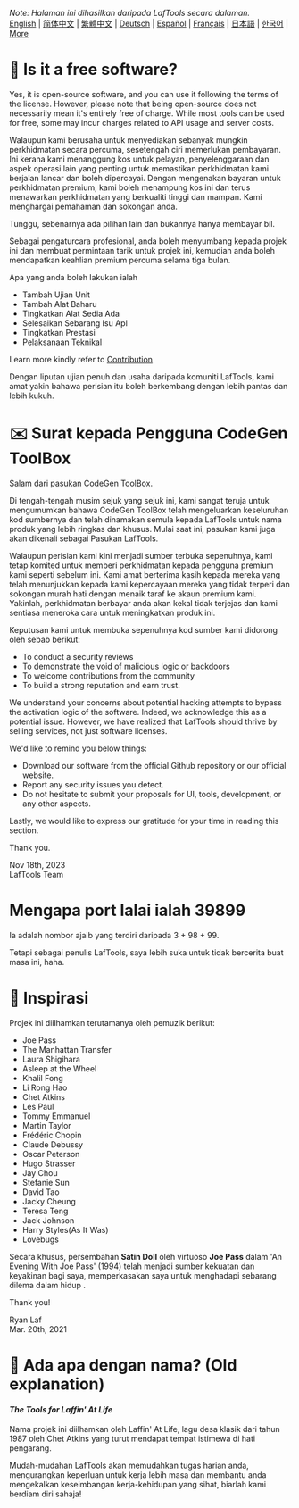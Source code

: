 <i>Note: Halaman ini dihasilkan daripada LafTools secara dalaman.</i> <br/> [English](/docs/en_US/FAQ.md)  |  [简体中文](/docs/zh_CN/FAQ.md)  |  [繁體中文](/docs/zh_HK/FAQ.md)  |  [Deutsch](/docs/de/FAQ.md)  |  [Español](/docs/es/FAQ.md)  |  [Français](/docs/fr/FAQ.md)  |  [日本語](/docs/ja/FAQ.md)  |  [한국어](/docs/ko/FAQ.md) | [More](/docs/) <br/>

# 🙋 Is it a free software?

Yes, it is open-source software, and you can use it following the terms of the license. However, please note that being open-source does not necessarily mean it's entirely free of charge. While most tools can be used for free, some may incur charges related to API usage and server costs.

Walaupun kami berusaha untuk menyediakan sebanyak mungkin perkhidmatan secara percuma, sesetengah ciri memerlukan pembayaran. Ini kerana kami menanggung kos untuk pelayan, penyelenggaraan dan aspek operasi lain yang penting untuk memastikan perkhidmatan kami berjalan lancar dan boleh dipercayai. Dengan mengenakan bayaran untuk perkhidmatan premium, kami boleh menampung kos ini dan terus menawarkan perkhidmatan yang berkualiti tinggi dan mampan. Kami menghargai pemahaman dan sokongan anda.

Tunggu, sebenarnya ada pilihan lain dan bukannya hanya membayar bil.

Sebagai pengaturcara profesional, anda boleh menyumbang kepada projek ini dan membuat permintaan tarik untuk projek ini, kemudian anda boleh mendapatkan keahlian premium percuma selama tiga bulan.

Apa yang anda boleh lakukan ialah

- Tambah Ujian Unit
- Tambah Alat Baharu
- Tingkatkan Alat Sedia Ada
- Selesaikan Sebarang Isu Apl
- Tingkatkan Prestasi
- Pelaksanaan Teknikal

Learn more kindly refer to [Contribution](CONTRIBUTION.md)

Dengan liputan ujian penuh dan usaha daripada komuniti LafTools, kami amat yakin bahawa perisian itu boleh berkembang dengan lebih pantas dan lebih kukuh.

# ✉️ Surat kepada Pengguna CodeGen ToolBox

Salam dari pasukan CodeGen ToolBox.

Di tengah-tengah musim sejuk yang sejuk ini, kami sangat teruja untuk mengumumkan bahawa CodeGen ToolBox telah mengeluarkan keseluruhan kod sumbernya dan telah dinamakan semula kepada LafTools untuk nama produk yang lebih ringkas dan khusus. Mulai saat ini, pasukan kami juga akan dikenali sebagai Pasukan LafTools.

Walaupun perisian kami kini menjadi sumber terbuka sepenuhnya, kami tetap komited untuk memberi perkhidmatan kepada pengguna premium kami seperti sebelum ini. Kami amat berterima kasih kepada mereka yang telah menunjukkan kepada kami kepercayaan mereka yang tidak terperi dan sokongan murah hati dengan menaik taraf ke akaun premium kami. Yakinlah, perkhidmatan berbayar anda akan kekal tidak terjejas dan kami sentiasa meneroka cara untuk meningkatkan produk ini.

Keputusan kami untuk membuka sepenuhnya kod sumber kami didorong oleh sebab berikut:

- To conduct a security reviews
- To demonstrate the void of malicious logic or backdoors
- To welcome contributions from the community
- To build a strong reputation and earn trust.

We understand your concerns about potential hacking attempts to bypass the activation logic of the software. Indeed, we acknowledge this as a potential issue. However, we have realized that LafTools should thrive by selling services, not just software licenses.

We'd like to remind you below things:

- Download our software from the official Github repository or our official website.
- Report any security issues you detect.
- Do not hesitate to submit your proposals for UI, tools, development, or any other aspects.

Lastly, we would like to express our gratitude for your time in reading this section.

Thank you.

Nov 18th, 2023  
LafTools Team

# Mengapa port lalai ialah 39899

Ia adalah nombor ajaib yang terdiri daripada 3 + 98 + 99.

Tetapi sebagai penulis LafTools, saya lebih suka untuk tidak bercerita buat masa ini, haha.

# 🎷 Inspirasi

Projek ini diilhamkan terutamanya oleh pemuzik berikut:

- Joe Pass
- The Manhattan Transfer
- Laura Shigihara
- Asleep at the Wheel
- Khalil Fong
- Li Rong Hao
- Chet Atkins
- Les Paul
- Tommy Emmanuel
- Martin Taylor
- Frédéric Chopin
- Claude Debussy
- Oscar Peterson
- Hugo Strasser
- Jay Chou
- Stefanie Sun
- David Tao
- Jacky Cheung
- Teresa Teng
- Jack Johnson
- Harry Styles(As It Was)
- Lovebugs

Secara khusus, persembahan **Satin Doll** oleh virtuoso **Joe Pass** dalam 'An Evening With Joe Pass' (1994) telah menjadi sumber kekuatan dan keyakinan bagi saya, memperkasakan saya untuk menghadapi sebarang dilema dalam hidup .

Thank you!

Ryan Laf  
Mar. 20th, 2021

# 🌱 Ada apa dengan nama? (Old explanation)

#### _The Tools for Laffin' At Life_

Nama projek ini diilhamkan oleh Laffin' At Life, lagu desa klasik dari tahun 1987 oleh Chet Atkins yang turut mendapat tempat istimewa di hati pengarang.

Mudah-mudahan LafTools akan memudahkan tugas harian anda, mengurangkan keperluan untuk kerja lebih masa dan membantu anda mengekalkan keseimbangan kerja-kehidupan yang sihat, biarlah kami berdiam diri sahaja!
